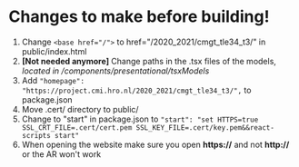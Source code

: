 # Changes to make before building!

1. Change ```<base href="/">``` to href="/2020_2021/cmgt_tle34_t3/" in public/index.html 
2. **[Not needed anymore]** Change paths in the .tsx files of the models, *located in /components/presentational/tsxModels*
3. Add  ```"homepage": "https://project.cmi.hro.nl/2020_2021/cmgt_tle34_t3/",``` to package.json
4. Move .cert/ directory to public/
5. Change to "start" in package.json to ```"start": "set HTTPS=true SSL_CRT_FILE=.cert/cert.pem SSL_KEY_FILE=.cert/key.pem&&react-scripts start"```
6. When opening the website make sure you open **https://** and not **http://** or the AR won't work